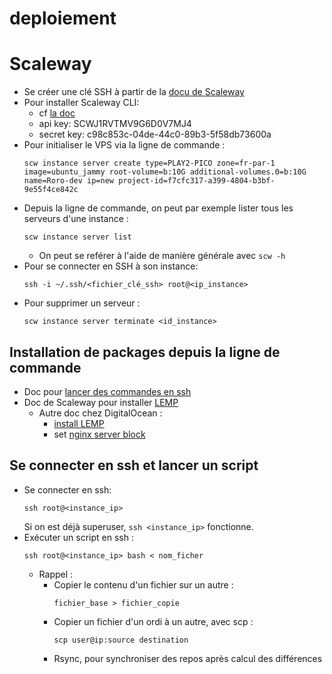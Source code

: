 # deploiement

# Scaleway
- Se créer une clé SSH à partir de la [docu de Scaleway](https://www.scaleway.com/en/docs/console/my-project/how-to/create-ssh-key)
- Pour installer Scaleway CLI:
  - cf [la doc](https://github.com/scaleway/scaleway-cli/)
  - api key: SCWJ1RVTMV9G6D0V7MJ4
  - secret key: c98c853c-04de-44c0-89b3-5f58db73600a
- Pour initialiser le VPS via la ligne de commande :
  ```
  scw instance server create type=PLAY2-PICO zone=fr-par-1 image=ubuntu_jammy root-volume=b:10G additional-volumes.0=b:10G name=Roro-dev ip=new project-id=f7cfc317-a399-4804-b3bf-9e55f4ce842c
  ```
- Depuis la ligne de commande, on peut par exemple lister tous les serveurs d'une instance :
  ```
  scw instance server list
  ```
  - On peut se reférer à l'aide de manière générale avec `scw -h`
- Pour se connecter en SSH à son instance:
  ```
  ssh -i ~/.ssh/<fichier_clé_ssh> root@<ip_instance>
  ```
- Pour supprimer un serveur :
  ```
  scw instance server terminate <id_instance>
  ```

## Installation de packages depuis la ligne de commande
- Doc pour [lancer des commandes en ssh](https://www.ssh.com/academy/ssh/command#ssh-command-in-linux)
- Doc de Scaleway pour installer [LEMP](https://www.scaleway.com/en/docs/tutorials/installation-lemp-ubuntu-focal/)
  - Autre doc chez DigitalOcean :
    - [install LEMP](https://www.digitalocean.com/community/tutorials/how-to-install-linux-nginx-mysql-php-lemp-stack-in-ubuntu-16-04)
    - set [nginx server block](https://www.digitalocean.com/community/tutorials/how-to-set-up-nginx-server-blocks-virtual-hosts-on-ubuntu-16-04)

## Se connecter en ssh et lancer un script
- Se connecter en ssh:
  ```
  ssh root@<instance_ip>
  ```
  Si on est déjà superuser, `ssh <instance_ip>` fonctionne.
- Exécuter un script en ssh :
  ```
  ssh root@<instance_ip> bash < nom_ficher
  ```
  - Rappel :
    - Copier le contenu d'un fichier sur un autre :
      ```
      fichier_base > fichier_copie
      ```
    - Copier un fichier d'un ordi à un autre, avec scp :
      ```
      scp user@ip:source destination
      ```
    - Rsync, pour synchroniser des repos après calcul des différences
